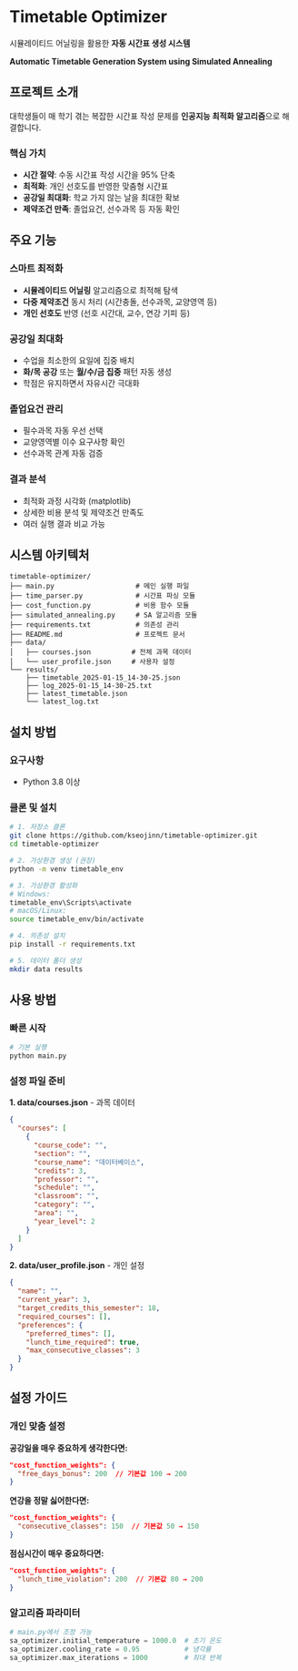 # Timetable Optimizer

시뮬레이티드 어닐링을 활용한 **자동 시간표 생성 시스템**

**Automatic Timetable Generation System using Simulated Annealing**

## 프로젝트 소개

대학생들이 매 학기 겪는 복잡한 시간표 작성 문제를 **인공지능 최적화 알고리즘**으로 해결합니다.

### 핵심 가치
- **시간 절약**: 수동 시간표 작성 시간을 95% 단축
- **최적화**: 개인 선호도를 반영한 맞춤형 시간표
- **공강일 최대화**: 학교 가지 않는 날을 최대한 확보
- **제약조건 만족**: 졸업요건, 선수과목 등 자동 확인

## 주요 기능

### **스마트 최적화**
- **시뮬레이티드 어닐링** 알고리즘으로 최적해 탐색
- **다중 제약조건** 동시 처리 (시간충돌, 선수과목, 교양영역 등)
- **개인 선호도** 반영 (선호 시간대, 교수, 연강 기피 등)

### **공강일 최대화**
- 수업을 최소한의 요일에 집중 배치
- **화/목 공강** 또는 **월/수/금 집중** 패턴 자동 생성
- 학점은 유지하면서 자유시간 극대화

### **졸업요건 관리**
- 필수과목 자동 우선 선택
- 교양영역별 이수 요구사항 확인
- 선수과목 관계 자동 검증

### **결과 분석**
- 최적화 과정 시각화 (matplotlib)
- 상세한 비용 분석 및 제약조건 만족도
- 여러 실행 결과 비교 가능

## 시스템 아키텍처

```
timetable-optimizer/
├── main.py                    # 메인 실행 파일
├── time_parser.py             # 시간표 파싱 모듈
├── cost_function.py           # 비용 함수 모듈  
├── simulated_annealing.py     # SA 알고리즘 모듈
├── requirements.txt           # 의존성 관리
├── README.md                  # 프로젝트 문서
├── data/
│   ├── courses.json          # 전체 과목 데이터
│   └── user_profile.json     # 사용자 설정
└── results/
    ├── timetable_2025-01-15_14-30-25.json
    ├── log_2025-01-15_14-30-25.txt
    ├── latest_timetable.json
    └── latest_log.txt
```

## 설치 방법

### 요구사항
- Python 3.8 이상

### 클론 및 설치

```bash
# 1. 저장소 클론
git clone https://github.com/kseojinn/timetable-optimizer.git
cd timetable-optimizer

# 2. 가상환경 생성 (권장)
python -m venv timetable_env

# 3. 가상환경 활성화
# Windows:
timetable_env\Scripts\activate
# macOS/Linux:
source timetable_env/bin/activate

# 4. 의존성 설치
pip install -r requirements.txt

# 5. 데이터 폴더 생성
mkdir data results
```

## 사용 방법

### 빠른 시작

```bash
# 기본 실행
python main.py
```

### 설정 파일 준비

**1. data/courses.json** - 과목 데이터
```json
{
  "courses": [
    {
      "course_code": "",
      "section": "", 
      "course_name": "데이터베이스",
      "credits": 3,
      "professor": "",
      "schedule": "",
      "classroom": "",
      "category": "",
      "area": "",
      "year_level": 2
    }
  ]
}
```

**2. data/user_profile.json** - 개인 설정
```json
{
  "name": "",
  "current_year": 3,
  "target_credits_this_semester": 18,
  "required_courses": [],
  "preferences": {
    "preferred_times": [],
    "lunch_time_required": true,
    "max_consecutive_classes": 3
  }
}
```

## 설정 가이드

### 개인 맞춤 설정

**공강일을 매우 중요하게 생각한다면:**
```json
"cost_function_weights": {
  "free_days_bonus": 200  // 기본값 100 → 200
}
```

**연강을 정말 싫어한다면:**
```json
"cost_function_weights": {
  "consecutive_classes": 150  // 기본값 50 → 150
}
```

**점심시간이 매우 중요하다면:**
```json
"cost_function_weights": {
  "lunch_time_violation": 200  // 기본값 80 → 200
}
```

### 알고리즘 파라미터

```python
# main.py에서 조정 가능
sa_optimizer.initial_temperature = 1000.0  # 초기 온도
sa_optimizer.cooling_rate = 0.95           # 냉각률
sa_optimizer.max_iterations = 1000         # 최대 반복
```
